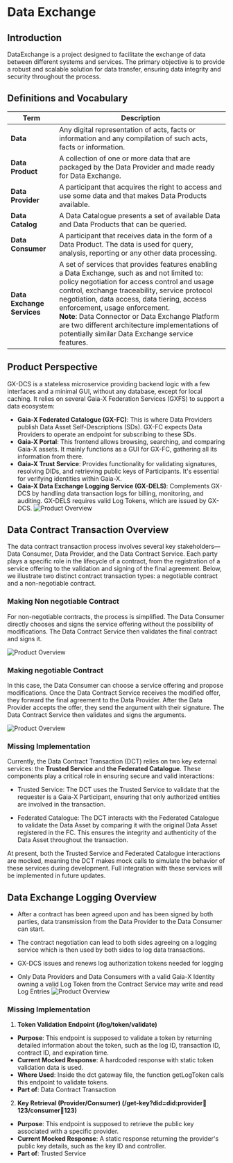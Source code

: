 # Data Exchange

## Introduction
DataExchange is a project designed to facilitate the exchange of data between different systems and services. The primary objective is to provide a robust and scalable solution for data transfer, ensuring data integrity and security throughout the process.
## Definitions and Vocabulary

| **Term**              | **Description**                                                                                                                                                                                                 |
|-----------------------|-----------------------------------------------------------------------------------------------------------------------------------------------------------------------------------------------------------------|
| **Data**              | Any digital representation of acts, facts or information and any compilation of such acts, facts or information.                                                                                                |
| **Data Product**       | A collection of one or more data that are packaged by the Data Provider and made ready for Data Exchange.                                                                                                        |
| **Data Provider**      | A participant that acquires the right to access and use some data and that makes Data Products available.                                                                                                       |
| **Data Catalog**       | A Data Catalogue presents a set of available Data and Data Products that can be queried.                                                                                                                        |
| **Data Consumer**      | A participant that receives data in the form of a Data Product. The data is used for query, analysis, reporting or any other data processing.                                                                    |
| **Data Exchange Services** | A set of services that provides features enabling a Data Exchange, such as and not limited to: policy negotiation for access control and usage control, exchange traceability, service protocol negotiation, data access, data tiering, access enforcement, usage enforcement. <br> **Note**: Data Connector or Data Exchange Platform are two different architecture implementations of potentially similar Data Exchange service features. |


## Product Perspective
GX-DCS is a stateless microservice providing backend logic with a few interfaces and a minimal GUI, without any database, except for local caching. It relies on several Gaia-X Federation Services (GXFS) to support a data ecosystem:

- **Gaia-X Federated Catalogue (GX-FC)**: This is where Data Providers publish Data Asset Self-Descriptions (SDs). GX-FC expects Data Providers to operate an endpoint for subscribing to these SDs.
- **Gaia-X Portal**: This frontend allows browsing, searching, and comparing Gaia-X assets. It mainly functions as a GUI for GX-FC, gathering all its information from there.
- **Gaia-X Trust Service**: Provides functionality for validating signatures, resolving DIDs, and retrieving public keys of Participants. It's essential for verifying identities within Gaia-X.
- **Gaia-X Data Exchange Logging Service (GX-DELS)**: Complements GX-DCS by handling data transaction logs for billing, monitoring, and auditing. GX-DELS requires valid Log Tokens, which are issued by GX-DCS.
![Product Overview](docs/productOverview.png)

## Data Contract Transaction Overview
The data contract transaction process involves several key stakeholders—Data Consumer, Data Provider, and the Data Contract Service. Each party plays a specific role in the lifecycle of a contract, from the registration of a service offering to the validation and signing of the final agreement. Below, we illustrate two distinct contract transaction types: a negotiable contract and a non-negotiable contract.
### Making Non negotiable Contract
For non-negotiable contracts, the process is simplified. The Data Consumer directly chooses and signs the service offering without the possibility of modifications. The Data Contract Service then validates the final contract and signs it.

![Product Overview](docs/make%20non%20negotaible%20contract%20overview.png)
### Making negotiable Contract
In this case, the Data Consumer can choose a service offering and propose modifications. Once the Data Contract Service receives the modified offer, they forward the final agreement to the Data Provider. After the Data Provider accepts the offer, they send the argument with their signature. The Data Contract Service then validates and signs the arguments.

![Product Overview](docs/make%20negotaible%20contract%20overview.png)


### Missing Implementation 
Currently, the Data Contract Transaction (DCT) relies on two key external services: the **Trusted Service** and **the Federated Catalogue**. These components play a critical role in ensuring secure and valid interactions:

- Trusted Service: The DCT uses the Trusted Service to validate that the requester is a Gaia-X Participant, ensuring that only authorized entities are involved in the transaction.

- Federated Catalogue: The DCT interacts with the Federated Catalogue to validate the Data Asset by comparing it with the original Data Asset registered in the FC. This ensures the integrity and authenticity of the Data Asset throughout the transaction.

At present, both the Trusted Service and Federated Catalogue interactions are mocked, meaning the DCT makes mock calls to simulate the behavior of these services during development. Full integration with these services will be implemented in future updates.


## Data Exchange Logging Overview
- After a contract has been agreed upon and has been signed by both parties, data transmission from the Data Provider to the Data Consumer can start. 

- The contract negotiation can lead to both sides agreeing on a logging service which is then used by both sides to log data transactions. 

- GX-DCS issues and renews log authorization tokens needed for logging 

- Only Data Providers and Data Consumers with a valid Gaia-X Identity owning a valid Log Token from the Contract Service may write and read Log Entries
![Product Overview](docs/Gaia-X%20Data%20Exchange%20Logging%20Overviewpng.png)

### Missing Implementation 
1. **Token Validation Endpoint (/log/token/validate)**
- **Purpose**: This endpoint is supposed to validate a token by returning detailed information about the token, such as the log ID, transaction ID, contract ID, and expiration time.
- **Current Mocked Response**: A hardcoded response with static token validation data is used.
- **Where Used**: Inside the dct gateway file, the function getLogToken calls this endpoint to validate tokens.
- **Part of**: Data Contract Transaction

2. **Key Retrieval (Provider/Consumer) (/get-key?did=did:provider:key:123/consumer:key:123)**
- **Purpose**: This endpoint is supposed to retrieve the public key associated with a specific provider.
- **Current Mocked Response**: A static response returning the provider's public key details, such as the key ID and controller.
- **Part of**: Trusted Service